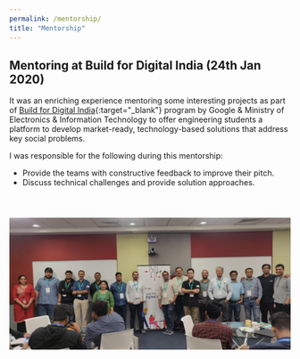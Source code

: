 ```yaml
---
permalink: /mentorship/
title: "Mentorship"
---
```


## Mentoring at Build for Digital India (24th Jan 2020)

It was an enriching experience mentoring some interesting projects as part of 
[Build for Digital India](https://events.withgoogle.com/buildfordigitalindia/){:target="_blank"} program by Google & Ministry of Electronics & Information Technology to offer engineering students a platform to develop market-ready, technology-based solutions that address key social problems.

I was responsible for the following during this mentorship:
- Provide the teams with constructive feedback to improve their pitch.
- Discuss technical challenges and provide solution approaches.

&nbsp;  
![Google Developer Experts](/assets/images/24th_Jan_Build_for_Digital_India.jpg)  
&nbsp;  
----
